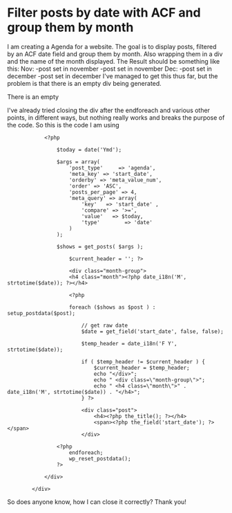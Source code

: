 
# Filter posts by date with ACF and group them by month

I am creating a Agenda for a website. The goal is to display posts, filtered by an ACF date field and group them by month. Also wrapping them in a div and the name of the month displayed. The Result should be something like this:
Nov:
-post set in november
-post set in november
Dec:
-post set in december
-post set in december
I've managed to get this thus far, but the problem is that there is an empty div being generated.

There is an empty <div class="month-group">
I've already tried closing the div after the endforeach and various other points, in different ways, but nothing really works and breaks the purpose of the code.
So this is the code I am using
<div class="posts">

                <?php

                    $today = date('Ymd');

                    $args = array(
                        'post_type'     => 'agenda',
                        'meta_key' => 'start_date',
                        'orderby' => 'meta_value_num',
                        'order' => 'ASC',
                        'posts_per_page' => 4,
                        'meta_query' => array(
                            'key'   => 'start_date' , 
                            'compare' => '>=',
                            'value'   => $today,
                            'type'        => 'date'
                        )
                    );

                    $shows = get_posts( $args );

                        $current_header = ''; ?>

                        <div class="month-group">
                        <h4 class="month"><?php date_i18n('M', strtotime($date)); ?></h4>

                        <?php

                        foreach ($shows as $post ) : setup_postdata($post);

                            // get raw date
                            $date = get_field('start_date', false, false);

                            $temp_header = date_i18n('F Y', strtotime($date));

                            if ( $temp_header != $current_header ) {
                                $current_header = $temp_header;
                                echo "</div>";
                                echo " <div class=\"month-group\">";
                                echo " <h4 class=\"month\">" . date_i18n('M', strtotime($date)) . "</h4>";
                            } ?>

                            <div class="post">
                                <h4><?php the_title(); ?></h4>
                                <span><?php the_field('start_date'); ?></span>
                            </div>

                    <?php
                        endforeach; 
                        wp_reset_postdata();
                    ?>

                </div>

            </div>

So does anyone know, how I can close it correctly?
Thank you!

        